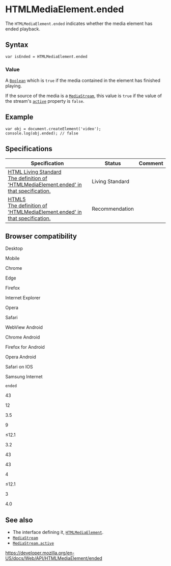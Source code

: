 HTMLMediaElement.ended
======================

The `HTMLMediaElement.ended` indicates whether the media element has ended playback.

Syntax
------

    var isEnded = HTMLMediaElement.ended

### Value

A [`Boolean`](https://developer.mozilla.org/en-US/docs/Web/JavaScript/Reference/Global_Objects/Boolean) which is `true` if the media contained in the element has finished playing.

If the source of the media is a [`MediaStream`](../mediastream), this value is `true` if the value of the stream's [`active`](../mediastream/active) property is `false`.

Example
-------

    var obj = document.createElement('video');
    console.log(obj.ended); // false

Specifications
--------------

<table><thead><tr class="header"><th>Specification</th><th>Status</th><th>Comment</th></tr></thead><tbody><tr class="odd"><td><a href="https://html.spec.whatwg.org/multipage/#dom-media-ended">HTML Living Standard<br />
<span class="small">The definition of 'HTMLMediaElement.ended' in that specification.</span></a></td><td><span class="spec-living">Living Standard</span></td><td></td></tr><tr class="even"><td><a href="https://www.w3.org/TR/html52/embedded-content-0.html#htmlmediaelement">HTML5<br />
<span class="small">The definition of 'HTMLMediaElement.ended' in that specification.</span></a></td><td><span class="spec-rec">Recommendation</span></td><td></td></tr></tbody></table>

Browser compatibility
---------------------

Desktop

Mobile

Chrome

Edge

Firefox

Internet Explorer

Opera

Safari

WebView Android

Chrome Android

Firefox for Android

Opera Android

Safari on IOS

Samsung Internet

`ended`

43

12

3.5

9

≤12.1

3.2

43

43

4

≤12.1

3

4.0

See also
--------

-   The interface defining it, [`HTMLMediaElement`](../htmlmediaelement).
-   [`MediaStream`](../mediastream)
-   [`MediaStream.active`](../mediastream/active)

<a href="https://developer.mozilla.org/en-US/docs/Web/API/HTMLMediaElement/ended" class="_attribution-link">https://developer.mozilla.org/en-US/docs/Web/API/HTMLMediaElement/ended</a>
